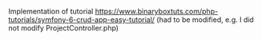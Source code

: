 Implementation of tutorial https://www.binaryboxtuts.com/php-tutorials/symfony-6-crud-app-easy-tutorial/
(had to be modified, e.g. I did not modify ProjectController.php)
